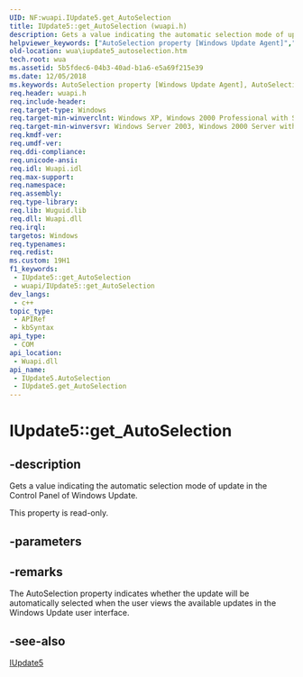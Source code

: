 ```yaml
---
UID: NF:wuapi.IUpdate5.get_AutoSelection
title: IUpdate5::get_AutoSelection (wuapi.h)
description: Gets a value indicating the automatic selection mode of update in the Control Panel of Windows Update.
helpviewer_keywords: ["AutoSelection property [Windows Update Agent]","AutoSelection property [Windows Update Agent]","IUpdate5 interface","IUpdate5 interface [Windows Update Agent]","AutoSelection property","IUpdate5.AutoSelection","IUpdate5.get_AutoSelection","IUpdate5::AutoSelection","IUpdate5::get_AutoSelection","get_AutoSelection","wua.iupdate5_autoselection","wuapi/IUpdate5::AutoSelection","wuapi/IUpdate5::get_AutoSelection"]
old-location: wua\iupdate5_autoselection.htm
tech.root: wua
ms.assetid: 5b5fdec6-04b3-40ad-b1a6-e5a69f215e39
ms.date: 12/05/2018
ms.keywords: AutoSelection property [Windows Update Agent], AutoSelection property [Windows Update Agent],IUpdate5 interface, IUpdate5 interface [Windows Update Agent],AutoSelection property, IUpdate5.AutoSelection, IUpdate5.get_AutoSelection, IUpdate5::AutoSelection, IUpdate5::get_AutoSelection, get_AutoSelection, wua.iupdate5_autoselection, wuapi/IUpdate5::AutoSelection, wuapi/IUpdate5::get_AutoSelection
req.header: wuapi.h
req.include-header: 
req.target-type: Windows
req.target-min-winverclnt: Windows XP, Windows 2000 Professional with SP3 [desktop apps only]
req.target-min-winversvr: Windows Server 2003, Windows 2000 Server with SP3 [desktop apps only]
req.kmdf-ver: 
req.umdf-ver: 
req.ddi-compliance: 
req.unicode-ansi: 
req.idl: Wuapi.idl
req.max-support: 
req.namespace: 
req.assembly: 
req.type-library: 
req.lib: Wuguid.lib
req.dll: Wuapi.dll
req.irql: 
targetos: Windows
req.typenames: 
req.redist: 
ms.custom: 19H1
f1_keywords:
 - IUpdate5::get_AutoSelection
 - wuapi/IUpdate5::get_AutoSelection
dev_langs:
 - c++
topic_type:
 - APIRef
 - kbSyntax
api_type:
 - COM
api_location:
 - Wuapi.dll
api_name:
 - IUpdate5.AutoSelection
 - IUpdate5.get_AutoSelection
---
```


# IUpdate5::get_AutoSelection


## -description

Gets a value indicating the automatic selection mode of update in the Control Panel of Windows Update.

This property is read-only.

## -parameters

## -remarks

The AutoSelection property indicates whether the update will be automatically selected when the user views the available updates in the Windows Update user interface.

## -see-also

<a href="https://docs.microsoft.com/windows/desktop/api/wuapi/nn-wuapi-iupdate5">IUpdate5</a>

